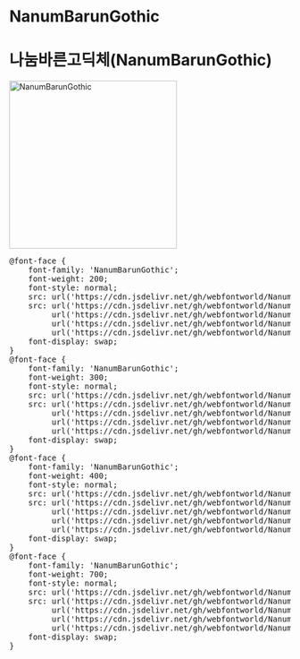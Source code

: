 # NanumBarunGothic

# 나눔바른고딕체(NanumBarunGothic)

<a href="https://wess.tistory.com" target="_blank">
    <img src="https://webfontworld.github.io/NanumBarunGothic/NanumBarunGothic.jpg" alt="NanumBarunGothic" style="width:300px">
</a>
<pre>
@font-face {
    font-family: 'NanumBarunGothic';
    font-weight: 200;
    font-style: normal;
    src: url('https://cdn.jsdelivr.net/gh/webfontworld/NanumBarunGothic/NanumBarunGothic-UltraLight.eot');
    src: url('https://cdn.jsdelivr.net/gh/webfontworld/NanumBarunGothic/NanumBarunGothic-UltraLight.eot?#iefix') format('embedded-opentype'),
         url('https://cdn.jsdelivr.net/gh/webfontworld/NanumBarunGothic/NanumBarunGothic-UltraLight.woff2') format('woff2'),
         url('https://cdn.jsdelivr.net/gh/webfontworld/NanumBarunGothic/NanumBarunGothic-UltraLight.woff') format('woff'),
         url('https://cdn.jsdelivr.net/gh/webfontworld/NanumBarunGothic/NanumBarunGothic-UltraLight.ttf') format("truetype");
    font-display: swap;
} 
@font-face {
    font-family: 'NanumBarunGothic';
    font-weight: 300;
    font-style: normal;
    src: url('https://cdn.jsdelivr.net/gh/webfontworld/NanumBarunGothic/NanumBarunGothic-Light.eot');
    src: url('https://cdn.jsdelivr.net/gh/webfontworld/NanumBarunGothic/NanumBarunGothic-Light.eot?#iefix') format('embedded-opentype'),
         url('https://cdn.jsdelivr.net/gh/webfontworld/NanumBarunGothic/NanumBarunGothic-Light.woff2') format('woff2'),
         url('https://cdn.jsdelivr.net/gh/webfontworld/NanumBarunGothic/NanumBarunGothic-Light.woff') format('woff'),
         url('https://cdn.jsdelivr.net/gh/webfontworld/NanumBarunGothic/NanumBarunGothic-Light.ttf') format("truetype");
    font-display: swap;
} 
@font-face {
    font-family: 'NanumBarunGothic';
    font-weight: 400;
    font-style: normal;
    src: url('https://cdn.jsdelivr.net/gh/webfontworld/NanumBarunGothic/NanumBarunGothic-Regular.eot');
    src: url('https://cdn.jsdelivr.net/gh/webfontworld/NanumBarunGothic/NanumBarunGothic-Regular.eot?#iefix') format('embedded-opentype'),
         url('https://cdn.jsdelivr.net/gh/webfontworld/NanumBarunGothic/NanumBarunGothic-Regular.woff2') format('woff2'),
         url('https://cdn.jsdelivr.net/gh/webfontworld/NanumBarunGothic/NanumBarunGothic-Regular.woff') format('woff'),
         url('https://cdn.jsdelivr.net/gh/webfontworld/NanumBarunGothic/NanumBarunGothic-Regular.ttf') format("truetype");
    font-display: swap;
} 
@font-face {
    font-family: 'NanumBarunGothic';
    font-weight: 700;
    font-style: normal;
    src: url('https://cdn.jsdelivr.net/gh/webfontworld/NanumBarunGothic/NanumBarunGothic-Bold.eot');
    src: url('https://cdn.jsdelivr.net/gh/webfontworld/NanumBarunGothic/NanumBarunGothic-Bold.eot?#iefix') format('embedded-opentype'),
         url('https://cdn.jsdelivr.net/gh/webfontworld/NanumBarunGothic/NanumBarunGothic-Bold.woff2') format('woff2'),
         url('https://cdn.jsdelivr.net/gh/webfontworld/NanumBarunGothic/NanumBarunGothic-Bold.woff') format('woff'),
         url('https://cdn.jsdelivr.net/gh/webfontworld/NanumBarunGothic/NanumBarunGothic-Bold.ttf') format("truetype");
    font-display: swap;
} 
</pre>
